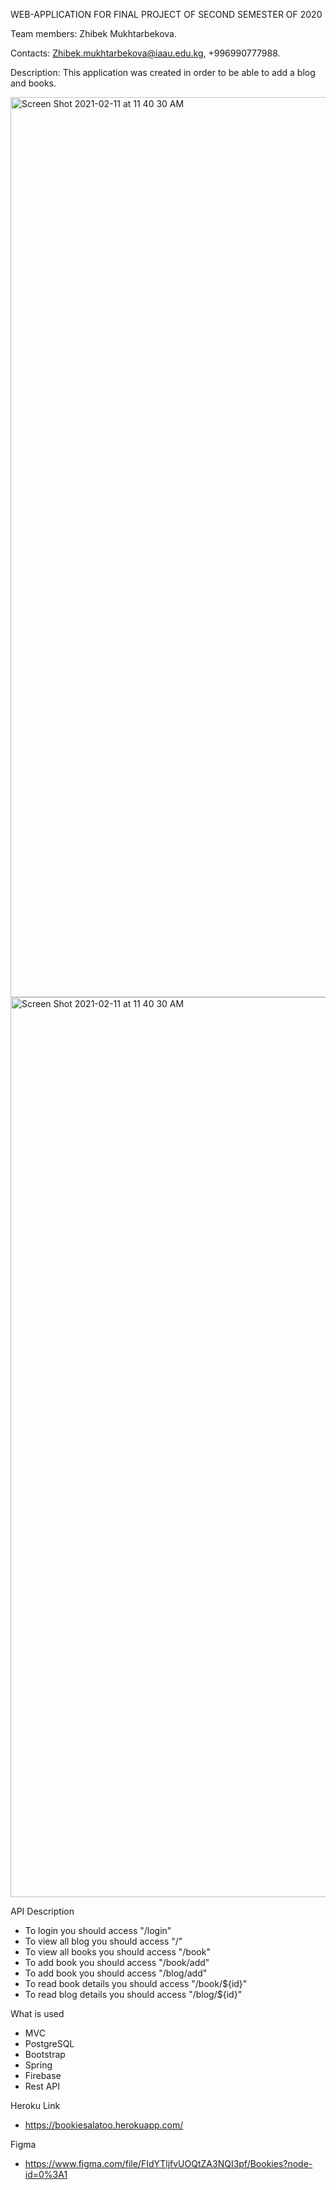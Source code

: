WEB-APPLICATION FOR FINAL PROJECT OF SECOND SEMESTER OF 2020

Team members: Zhibek Mukhtarbekova.

Contacts: Zhibek.mukhtarbekova@iaau.edu.kg, +996990777988.

Description: This application was created in order to be able to add a blog and books.

<img width="1440" alt="Screen Shot 2021-02-11 at 11 40 30 AM" src="https://user-images.githubusercontent.com/60435025/109755375-1646ed00-7c10-11eb-85dc-abc77cd6ef59.png">
<img width="1440" alt="Screen Shot 2021-02-11 at 11 40 30 AM" src="https://user-images.githubusercontent.com/60435025/109755381-19da7400-7c10-11eb-8dea-71944f811a27.png">

API Description

* To login you should access "/login"
* To view all blog you should access "/"
* To view all books you should access "/book"
* To add book you should access "/book/add"
* To add book you should access "/blog/add"
* To read book details you should access "/book/${id}"
* To read blog details you should access "/blog/${id}"

What is used
* MVC
* PostgreSQL
* Bootstrap
* Spring
* Firebase
* Rest API

Heroku Link

* https://bookiesalatoo.herokuapp.com/

Figma 

* https://www.figma.com/file/FIdYTljfvUOQtZA3NQI3pf/Bookies?node-id=0%3A1
